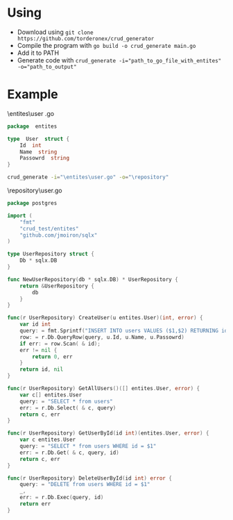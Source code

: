 # Using

- Download using `git clone https://github.com/torderonex/crud_generator`
- Compile the program with `go build -o crud_generate main.go`
- Add it to PATH
- Generate code with `crud_generate -i="path_to_go_file_with_entites" -o="path_to_output"`

# Example

\entites\user .go 
```go
package  entites

type  User  struct {
	Id  int
	Name  string
	Passowrd  string
}
```
```bash
crud_generate -i="\entites\user.go" -o="\repository"
```
\repository\user.go
```go
package postgres

import (
    "fmt"
    "crud_test/entites"
    "github.com/jmoiron/sqlx"
)

type UserRepository struct {
    Db * sqlx.DB
}

func NewUserRepository(db * sqlx.DB) * UserRepository {
    return &UserRepository {
        db
    }
}

func(r UserRepository) CreateUser(u entites.User)(int, error) {
    var id int
    query: = fmt.Sprintf("INSERT INTO users VALUES ($1,$2) RETURNING id")
    row: = r.Db.QueryRow(query, u.Id, u.Name, u.Passowrd)
    if err: = row.Scan( & id);
    err != nil {
        return 0, err
    }
    return id, nil
}

func(r UserRepository) GetAllUsers()([] entites.User, error) {
    var c[] entites.User
    query: = "SELECT * from users"
    err: = r.Db.Select( & c, query)
    return c, err
}

func(r UserRepository) GetUserById(id int)(entites.User, error) {
    var c entites.User
    query: = "SELECT * from users WHERE id = $1"
    err: = r.Db.Get( & c, query, id)
    return c, err
}

func(r UserRepository) DeleteUserById(id int) error {
    query: = "DELETE from users WHERE id = $1"
    _,
    err: = r.Db.Exec(query, id)
    return err
}
```